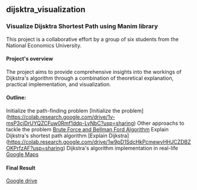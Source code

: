 ## dijsktra_visualization

### Visualize Dijsktra Shortest Path using Manim library
This project is a collaborative effort by a group of six students from the National Economics University. 

#### Project's overview
The project aims to provide comprehensive insights into the workings of Dijkstra's algorithm through a combination of theoretical explanation, practical implementation, and visualization.

#### Outline:
Initialize the path-finding problem [Initialize the problem] (https://colab.research.google.com/drive/1v-msP3cjDrUYQZCFuw0Rmf1ddp-LyNbC?usp=sharing)
Other approachs to tackle the problem [Brute Force and Bellman Ford Algorithm](https://colab.research.google.com/drive/1bneU4oj7qQWKO-faKtpd_VYL9PmibubZ?usp=sharing)
Explain Dijkstra's shortest path algorithm [Explain Dijkstra] (https://colab.research.google.com/drive/1w9pD1SdcHkPcmewvHHJCZDBZOKPrfzAF?usp=sharing)
Dijkstra's algorithm implementation in real-life [Google Maps](https://colab.research.google.com/drive/1QMj0EnF06blLqESPbKWfpHli7Qi7H-Sz?usp=sharing) 

#### Final Result
[Google drive](https://drive.google.com/drive/folders/1WMfoUz6-hHBn1Ao7GRh1w8EruujPUpCR)
